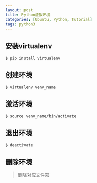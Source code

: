 ```yaml
---
layout: post
title: Python虚拟环境
categories: [Ubuntu, Python, Tutorial]
tags: python3
---
```


## 安装virtualenv
```
$ pip install virtualenv
```

## 创建环境
```
$ virtualenv venv_name
```

## 激活环境
```
$ source venv_name/bin/activate
```

## 退出环境
```
$ deactivate
```

## 删除环境
> 删除对应文件夹